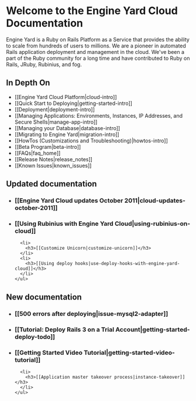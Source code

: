# Welcome to the Engine Yard Cloud Documentation

Engine Yard is a Ruby on Rails Platform as a Service that provides the ability to scale from hundreds of users to millions. We are a pioneer in automated Rails application deployment and management in the cloud. We've been a part of the Ruby community for a long time and have contributed to Ruby on Rails, JRuby, Rubinius, and fog.

## In Depth On
* [[Engine Yard Cloud Platform|cloud-intro]]
* [[Quick Start to Deploying|getting-started-intro]]
* [[Deployment|deployment-intro]]
* [[Managing Applications: Environments, Instances, IP Addresses, and Secure Shells|manage-app-intro]]
* [[Managing your Database|database-intro]]
* [[Migrating to Engine Yard|migration-intro]]
* [[HowTos (Customizations and Troubleshooting)|howtos-intro]]
* [[Beta Program|beta-intro]]
* [[FAQs|faq_home]]
* [[Release Notes|release_notes]]
* [[Known Issues|known_issues]]

<div class="split">
  <div class="col col-first">
    <h2>Updated documentation</h2>
    <ul>
      <li>
		<h3>[[Engine Yard Cloud updates October 2011|cloud-updates-october-2011]]</h3>
	  </li>
	  <li>
        <h3>[[Using Rubinius with Engine Yard Cloud|using-rubinius-on-cloud]]</h3>
      </li>
	  
      <li>
        <h3>[[Customize Unicorn|customize-unicorn]]</h3>
      </li>
      <li>
        <h3>[[Using deploy hooks|use-deploy-hooks-with-engine-yard-cloud]]</h3>
      </li>
    </ul>

    
  </div>
  
  <div class="col col-last">
    <h2>New documentation</h2>
    <ul>
      <li>
	    <h3>[[500 errors after deploying|issue-mysql2-adapter]]</h3>
	  </li>
	  <li>
        <h3>[[Tutorial: Deploy Rails 3 on a Trial Account|getting-started-deploy-todo]]</h3>
      </li>
      <li>
        <h3>[[Getting Started Video Tutorial|getting-started-video-tutorial]]</h3>
      </li>
      
      <li>
        <h3>[[Application master takeover process|instance-takeover]]</h3>
      </li>
    </ul>
  </div>
</div>
